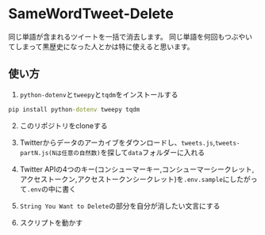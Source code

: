 # SameWordTweet-Delete

同じ単語が含まれるツイートを一括で消去します。
同じ単語を何回もつぶやいてしまって黒歴史になった人とかは特に使えると思います。

## 使い方

1. `python-dotenv`と`tweepy`と`tqdm`をインストールする

```cmd
pip install python-dotenv tweepy tqdm
```

2. このリポジトリをcloneする

3. Twitterからデータのアーカイブをダウンロードし、`tweets.js`,`tweets-partN.js(Nは任意の自然数)`を探して`data`フォルダーに入れる

4. Twitter APIの4つのキー(コンシューマーキー,コンシューマーシークレット,アクセストークン,アクセストークンシークレット)を`.env.sample`にしたがって`.env`の中に書く

5. `String You Want to Delete`の部分を自分が消したい文言にする

6. スクリプトを動かす
